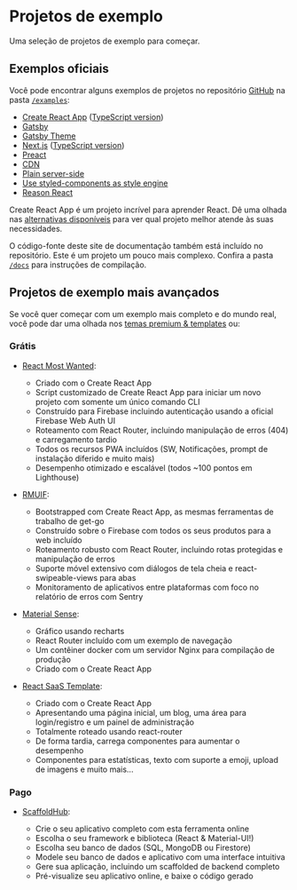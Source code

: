 # Projetos de exemplo

<p class="description">Uma seleção de projetos de exemplo para começar.</p>

## Exemplos oficiais

Você pode encontrar alguns exemplos de projetos no repositório [GitHub](https://github.com/mui-org/material-ui) na pasta [`/examples`](https://github.com/mui-org/material-ui/tree/master/examples):

- [Create React App](https://github.com/mui-org/material-ui/tree/next/examples/create-react-app) ([TypeScript version](https://github.com/mui-org/material-ui/tree/next/examples/create-react-app-with-typescript))
- [Gatsby](https://github.com/mui-org/material-ui/tree/next/examples/gatsby)
- [Gatsby Theme](https://github.com/mui-org/material-ui/tree/next/examples/gatsby-theme)
- [Next.js](https://github.com/mui-org/material-ui/tree/next/examples/nextjs) ([TypeScript version](https://github.com/mui-org/material-ui/tree/next/examples/nextjs-with-typescript))
- [Preact](https://github.com/mui-org/material-ui/tree/next/examples/preact)
- [CDN](https://github.com/mui-org/material-ui/tree/next/examples/cdn)
- [Plain server-side](https://github.com/mui-org/material-ui/tree/next/examples/ssr)
- [Use styled-components as style engine](https://github.com/mui-org/material-ui/tree/next/examples/create-react-app-with-styled-components)
- [Reason React](https://github.com/mui-org/material-ui/tree/next/examples/reason)

Create React App é um projeto incrível para aprender React. Dê uma olhada nas [alternativas disponíveis](https://github.com/facebook/create-react-app/blob/master/README.md#popular-alternatives) para ver qual projeto melhor atende às suas necessidades.

O código-fonte deste site de documentação também está incluído no repositório. Este é um projeto um pouco mais complexo. Confira a pasta [`/docs`](https://github.com/mui-org/material-ui/tree/master/docs) para instruções de compilação.

## Projetos de exemplo mais avançados

Se você quer começar com um exemplo mais completo e do mundo real, você pode dar uma olhada nos [temas premium & templates](https://material-ui.com/store/?utm_source=docs&utm_medium=referral&utm_campaign=example-projects-store) ou:

### Grátis

- [React Most Wanted](https://github.com/TarikHuber/react-most-wanted):

  - Criado com o Create React App
  - Script customizado de Create React App para iniciar um novo projeto com somente um único comando CLI
  - Construído para Firebase incluindo autenticação usando a oficial Firebase Web Auth UI
  - Roteamento com React Router, incluindo manipulação de erros (404) e carregamento tardio
  - Todos os recursos PWA incluídos (SW, Notificações, prompt de instalação diferido e muito mais)
  - Desempenho otimizado e escalável (todos ~100 pontos em Lighthouse)

- [RMUIF](https://github.com/phoqe/rmuif):

  - Bootstrapped com Create React App, as mesmas ferramentas de trabalho de get-go
  - Construído sobre o Firebase com todos os seus produtos para a web incluído
  - Roteamento robusto com React Router, incluindo rotas protegidas e manipulação de erros
  - Suporte móvel extensivo com diálogos de tela cheia e react-swipeable-views para abas
  - Monitoramento de aplicativos entre plataformas com foco no relatório de erros com Sentry

- [Material Sense](https://github.com/alexanmtz/material-sense):

  - Gráfico usando recharts
  - React Router incluído com um exemplo de navegação
  - Um contêiner docker com um servidor Nginx para compilação de produção
  - Criado com o Create React App

- [React SaaS Template](https://github.com/dunky11/react-saas-template):

  - Criado com o Create React App
  - Apresentando uma página inicial, um blog, uma área para login/registro e um painel de administração
  - Totalmente roteado usando react-router
  - De forma tardia, carrega componentes para aumentar o desempenho
  - Componentes para estatísticas, texto com suporte a emoji, upload de imagens e muito mais...

### Pago

- [ScaffoldHub](https://scaffoldhub.io/?partner=1):

  - Crie o seu aplicativo completo com esta ferramenta online
  - Escolha o seu framework e biblioteca (React & Material-UI!)
  - Escolha seu banco de dados (SQL, MongoDB ou Firestore)
  - Modele seu banco de dados e aplicativo com uma interface intuitiva
  - Gere sua aplicação, incluindo um scaffolded de backend completo
  - Pré-visualize seu aplicativo online, e baixe o código gerado
